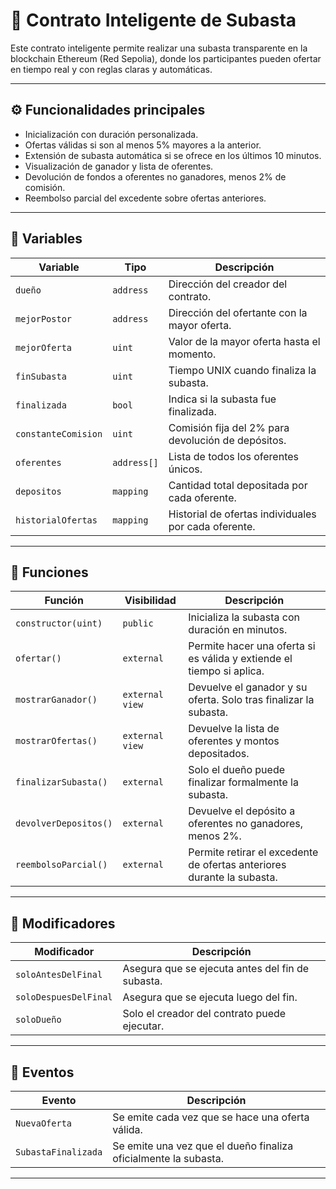 # 🧾 Contrato Inteligente de Subasta

Este contrato inteligente permite realizar una subasta transparente en la blockchain Ethereum (Red Sepolia), donde los participantes pueden ofertar en tiempo real y con reglas claras y automáticas.

---

## ⚙️ Funcionalidades principales

- Inicialización con duración personalizada.
- Ofertas válidas si son al menos 5% mayores a la anterior.
- Extensión de subasta automática si se ofrece en los últimos 10 minutos.
- Visualización de ganador y lista de oferentes.
- Devolución de fondos a oferentes no ganadores, menos 2% de comisión.
- Reembolso parcial del excedente sobre ofertas anteriores.

---

## 🧠 Variables

| Variable            | Tipo         | Descripción                                                  |
|---------------------|--------------|--------------------------------------------------------------|
| `dueño`             | `address`    | Dirección del creador del contrato.                          |
| `mejorPostor`       | `address`    | Dirección del ofertante con la mayor oferta.                 |
| `mejorOferta`       | `uint`       | Valor de la mayor oferta hasta el momento.                   |
| `finSubasta`        | `uint`       | Tiempo UNIX cuando finaliza la subasta.                      |
| `finalizada`        | `bool`       | Indica si la subasta fue finalizada.                         |
| `constanteComision` | `uint`       | Comisión fija del 2% para devolución de depósitos.           |
| `oferentes`         | `address[]`  | Lista de todos los oferentes únicos.                         |
| `depositos`         | `mapping`    | Cantidad total depositada por cada oferente.                 |
| `historialOfertas`  | `mapping`    | Historial de ofertas individuales por cada oferente.         |

---

## 🧩 Funciones

| Función                 | Visibilidad    | Descripción                                                                 |
|-------------------------|----------------|-----------------------------------------------------------------------------|
| `constructor(uint)`     | `public`       | Inicializa la subasta con duración en minutos.                             |
| `ofertar()`             | `external`     | Permite hacer una oferta si es válida y extiende el tiempo si aplica.      |
| `mostrarGanador()`      | `external view`| Devuelve el ganador y su oferta. Solo tras finalizar la subasta.           |
| `mostrarOfertas()`      | `external view`| Devuelve la lista de oferentes y montos depositados.                       |
| `finalizarSubasta()`    | `external`     | Solo el dueño puede finalizar formalmente la subasta.                      |
| `devolverDepositos()`   | `external`     | Devuelve el depósito a oferentes no ganadores, menos 2%.                   |
| `reembolsoParcial()`    | `external`     | Permite retirar el excedente de ofertas anteriores durante la subasta.     |

---

## 🧷 Modificadores

| Modificador          | Descripción                                      |
|----------------------|--------------------------------------------------|
| `soloAntesDelFinal`  | Asegura que se ejecuta antes del fin de subasta. |
| `soloDespuesDelFinal`| Asegura que se ejecuta luego del fin.            |
| `soloDueño`          | Solo el creador del contrato puede ejecutar.     |

---

## 📢 Eventos

| Evento               | Descripción                                                              |
|----------------------|--------------------------------------------------------------------------|
| `NuevaOferta`        | Se emite cada vez que se hace una oferta válida.                         |
| `SubastaFinalizada`  | Se emite una vez que el dueño finaliza oficialmente la subasta.          |

---

